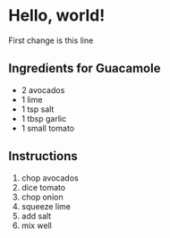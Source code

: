 # Hello, world!
First change is this line

## Ingredients for Guacamole

* 2 avocados
* 1 lime
* 1 tsp salt
* 1 tbsp garlic
* 1 small tomato

## Instructions

1. chop avocados
2. dice tomato
3. chop onion
3. squeeze lime
4. add salt
5. mix well
